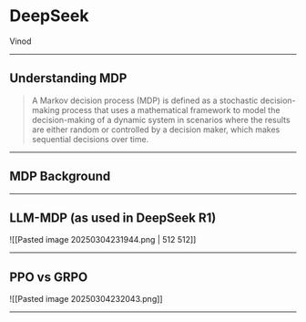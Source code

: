 # DeepSeek

Vinod

---
## Understanding MDP

>A Markov decision process (MDP) is defined as a stochastic decision-making process that uses a mathematical framework to model the decision-making of a dynamic system in scenarios where the results are either random or controlled by a decision maker, which makes sequential decisions over time.

---
## MDP Background



---

## LLM-MDP (as used in DeepSeek R1)

![[Pasted image 20250304231944.png | 512 512]]

---
## PPO vs GRPO

![[Pasted image 20250304232043.png]]

---
